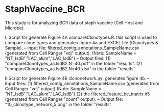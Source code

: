 # StaphVaccine_BCR
This study is for analyzing BCR data of staph vaccine (Cell Host and Microbe).

I. Script for generate Figure 4A
   compareClonotypes.R: this script is used to compare clone types and generates figure 4a and EXCEL file (Clonotypes & Sample). 
   – Input file: filtered_contig_annotations_SampleName.csv (generated from Cell Ranger "vdj" output). 
                 (Note: SampleName = "NT_IsdB","LAC_alum","LAC_lsdB")
   – Output files: 
     (1) "compareClonotypes_aa.lsdB2.N=40.pdf" in the folder "results".
     (2) "compareClonotypes_aa.lsdB2.N=40.xlsx" in the folder "results".

II.Script for generate Figure 4B
   clononetwork.py: generates figure 4b. 
   – Input files: 
     (1) filtered_contig_annotations_SampleName.csv (generated from Cell Ranger "vdj" output)
         (Note: SampleName = "NT_IsdB","LAC_alum","LAC_lsdB")
     (2) the filtered_feature_bc_matrix.h5 (generated from Cell Ranger "count" output). 
   – Output file: "10_clonotype_network_5.png" in the folder "results".
